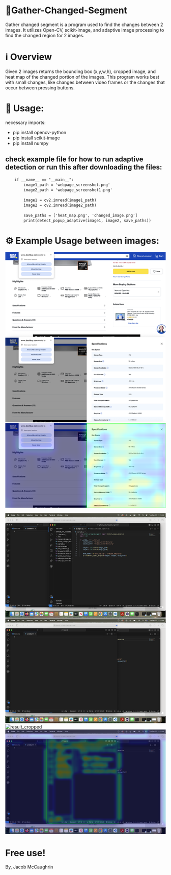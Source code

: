 # 🌟Gather-Changed-Segment

Gather changed segment is a program used to find the changes between 2 images. It utilizes Open-CV, scikit-image, and adaptive image processing to find the changed region for 2 images. 

# ℹ️ Overview

Given 2 images returns the bounding box (x,y,w,h), cropped image, and heat map of the changed portion of the images. This program works best with small changes, like changes between video frames or the changes that occur between pressing buttons. 

# 🚀 Usage:

necessary imports:

- pip install opencv-python
- pip install scikit-image
- pip install numpy

## check example file for how to run adaptive detection or run this after downloading the files:
        if __name__ == "__main__":
            image1_path = 'webpage_screenshot.png'
            image2_path = 'webpage_screenshot1.png'
        
            image1 = cv2.imread(image1_path)
            image2 = cv2.imread(image2_path)
        
            save_paths = ['heat_map.png', 'changed_image.png']
            print(detect_popup_adaptive(image1, image2, save_paths))

# ⚙️ Example Usage between images:

![webpage_screenshot0](./testing-images/webpage_screenshot.png)
![webpage_screenshot1](./testing-images/webpage_screenshot1.png)
![resulting_changed](./testing-images/asdjiaid.png)

![before](./testing-images/before.png)
![after](./testing-images/after.png)
![result_cropped](./testing-images/changed.png)
![result_heatmap](./testing-images/heat_map.png)

# Free use!

By, Jacob McCaughrin 








